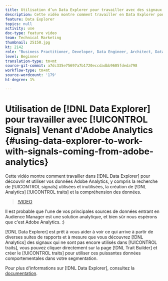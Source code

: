```yaml
---
title: Utilisation d’un Data Explorer pour travailler avec des signaux provenant d’Adobe Analytics
description: Cette vidéo montre comment travailler en Data Explorer pour découvrir et utiliser vos données Adobe Analytics, y compris la recherche de signaux utilisés et non utilisés, la création de caractéristiques Analytics et la compréhension des données.
feature: Data Explorer
topics: null
activity: use
doc-type: feature video
team: Technical Marketing
thumbnail: 25150.jpg
kt: 2142
role: "Business Practitioner, Developer, Data Engineer, Architect, Data Architect, Administrator, Leader"
level: Beginner
translation-type: tm+mt
source-git-commit: a7dc335e75697a7b1720eccdadbb9605fdeda798
workflow-type: tm+mt
source-wordcount: '179'
ht-degree: 1%

---
```



# Utilisation de [!DNL Data Explorer] pour travailler avec [!UICONTROL Signals] Venant d&#39;Adobe Analytics {#using-data-explorer-to-work-with-signals-coming-from-adobe-analytics}

Cette vidéo montre comment travailler dans [!DNL Data Explorer] pour découvrir et utiliser vos données Adobe Analytics, y compris la recherche de [!UICONTROL signals] utilisées et inutilisées, la création de [!DNL Analytics] [!UICONTROL traits] et la compréhension des données.

>[!VIDEO](https://video.tv.adobe.com/v/25150/?quality=12)

Il est probable que l&#39;une de vos principales sources de données entrant en Audience Manager est une solution analytique, et bien sûr nous espérons que c&#39;est Adobe Analytics. :)

[!DNL Data Explorer] est prêt à vous aider à voir ce qui arrive à partir de diverses suites de rapports et à mesure que vous découvrez  [!DNL Analytics] des signaux qui ne sont pas encore utilisés dans  [!UICONTROL traits], vous pouvez cliquer directement sur la page  [!DNL Trait Builder] et créer le  [!UICONTROL traits] pour utiliser ces puissantes données comportementales dans votre segmentation.

Pour plus d&#39;informations sur [!DNL Data Explorer], consultez la [documentation](https://experiencecloud.adobe.com/resources/help/en_US/aam/data-explorer.html).